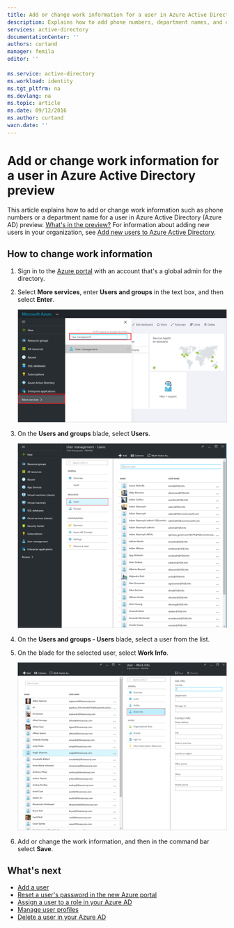 ```yaml
---
title: Add or change work information for a user in Azure Active Directory preview | Azure
description: Explains how to add phone numbers, department names, and other work information for a user in Azure Active Directory
services: active-directory
documentationCenter: ''
authors: curtand
manager: femila
editor: ''

ms.service: active-directory
ms.workload: identity
ms.tgt_pltfrm: na
ms.devlang: na
ms.topic: article
ms.date: 09/12/2016
ms.author: curtand
wacn.date: ''
---
```


# Add or change work information for a user in Azure Active Directory preview

This article explains how to add or change work information such as phone numbers or a department name for a user in Azure Active Directory (Azure AD) preview. [What's in the preview?](./active-directory-preview-explainer.md) For information about adding new users in your organization, see [Add new users to Azure Active Directory](./active-directory-users-create-external-azure-portal.md).

## How to change work information

1.  Sign in to the [Azure portal](https://portal.azure.cn) with an account that's a global admin for the directory.

2.  Select **More services**, enter **Users and groups** in the text box, and then select **Enter**.

    ![Opening user management](./media/active-directory-users-work-info-azure-portal/create-users-user-management.png)

3.  On the **Users and groups** blade, select **Users**.

    ![Opening the Users blade](./media/active-directory-users-work-info-azure-portal/create-users-open-users-blade.png)

4. On the **Users and groups - Users** blade, select a user from the list.

5. On the blade for the selected user, select **Work Info**.

    ![Opening Work information](./media/active-directory-users-work-info-azure-portal/active-directory-create-users-work-info.png)

6. Add or change the work information, and then in the command bar select **Save**.

## What's next

- [Add a user](./active-directory-users-create-azure-portal.md)
- [Reset a user's password in the new Azure portal](./active-directory-users-reset-password-azure-portal.md)
- [Assign a user to a role in your Azure AD](./active-directory-users-assign-role-azure-portal.md)
- [Manage user profiles](./active-directory-users-profile-azure-portal.md)
- [Delete a user in your Azure AD](./active-directory-users-delete-user-azure-portal.md)